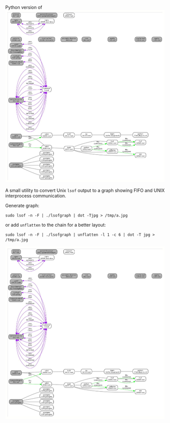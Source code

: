 Python version of ![zevv/lsofgraph](/example.jpg)

A small utility to convert Unix `lsof` output to a graph showing FIFO and UNIX interprocess communication.

Generate graph:

````shell
sudo lsof -n -F | ./lsofgraph | dot -Tjpg > /tmp/a.jpg
````

or add `unflatten` to the chain for a better layout:

````shell
sudo lsof -n -F | ./lsofgraph | unflatten -l 1 -c 6 | dot -T jpg > /tmp/a.jpg
````

![example output](/example.jpg)
